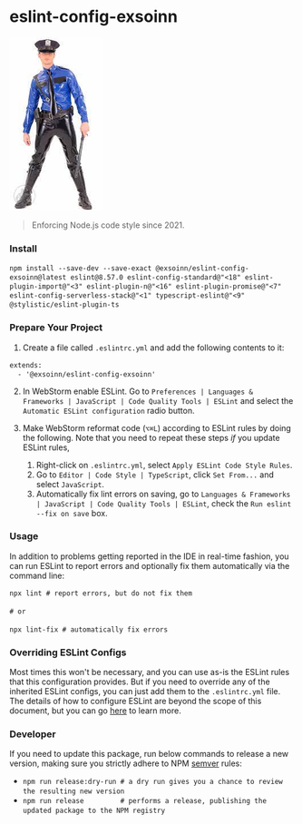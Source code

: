 # eslint-config-exsoinn
![banner](doc/img/style-police.jpg)
> Enforcing Node.js code style since 2021.

### Install
```shell
npm install --save-dev --save-exact @exsoinn/eslint-config-exsoinn@latest eslint@8.57.0 eslint-config-standard@"<18" eslint-plugin-import@"<3" eslint-plugin-n@"<16" eslint-plugin-promise@"<7" eslint-config-serverless-stack@"<1" typescript-eslint@"<9" @stylistic/eslint-plugin-ts
```


### Prepare Your Project
1. Create a file called `.eslintrc.yml` and add the following contents to it:

```
extends:
  - '@exsoinn/eslint-config-exsoinn'
```

2. In WebStorm enable ESLint. Go to `Preferences | Languages & Frameworks | JavaScript | Code Quality Tools | ESLint` and select the `Automatic ESLint configuration` radio button.

3. Make WebStorm reformat code (`⌥⌘L`) according to ESLint rules by doing the following. Note that you need to repeat these steps _if_ you update ESLint rules,
   1. Right-click on `.eslintrc.yml`, select `Apply ESLint Code Style Rules`.
   2. Go to `Editor | Code Style | TypeScript`, click `Set From...` and select `JavaScript`.
   3. Automatically fix lint errors on saving, go to `Languages & Frameworks | JavaScript | Code Quality Tools | ESLint`, check the `Run eslint --fix on save` box.

### Usage
In addition to problems getting reported in the IDE in real-time fashion, you can run ESLint to report errors and optionally fix them automatically via the command line:

```shell
npx lint # report errors, but do not fix them

# or 

npx lint-fix # automatically fix errors
```

### Overriding ESLint Configs
Most times this won't be necessary, and you can use as-is the ESLint rules that this configuration provides. But if you need to override any of the inherited ESLint configs, you can just add them to the `.eslintrc.yml` file. The details of how to configure ESLint are beyond the scope of this document, but you can go [here](https://eslint.org/docs/user-guide/configuring/) to learn more.

### Developer
If you need to update this package, run below commands to release a new version, making sure you strictly adhere to NPM [semver](https://semver.org/) rules:

- `npm run release:dry-run # a dry run gives you a chance to review the resulting new version`
- `npm run release         # performs a release, publishing the updated package to the NPM registry`
